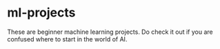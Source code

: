 # ml-projects
These are beginner machine learning projects. Do check it out if you are confused where to start in the world of AI.
